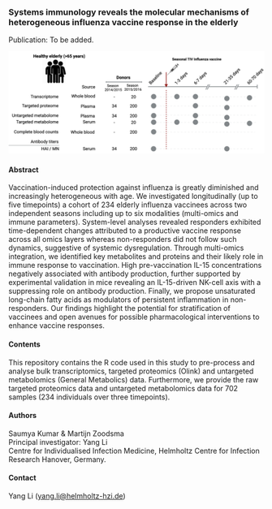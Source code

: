 ### Systems immunology reveals the molecular mechanisms of heterogeneous influenza vaccine response in the elderly

Publication: To be added.

![Study overview](img/overview.png)

#### Abstract

Vaccination-induced protection against influenza is greatly diminished and increasingly heterogeneous with age. We investigated longitudinally (up to five timepoints) a cohort of 234 elderly influenza vaccinees across two independent seasons including up to six modalities (multi-omics and immune parameters). System-level analyses revealed responders exhibited time-dependent changes attributed to a productive vaccine response across all omics layers whereas non-responders did not follow such dynamics, suggestive of systemic dysregulation. Through multi-omics integration, we identified key metabolites and proteins and their likely role in immune response to vaccination. High pre-vaccination IL-15 concentrations negatively associated with antibody production, further supported by experimental validation in mice revealing an IL-15-driven NK-cell axis with a suppressing role on antibody production. Finally, we propose unsaturated long-chain fatty acids as modulators of persistent inflammation in non-responders. Our findings highlight the potential for stratification of vaccinees and open avenues for possible pharmacological interventions to enhance vaccine responses.


#### Contents

This repository contains the R code used in this study to pre-process and analyse bulk transcriptomics, targeted proteomics (Olink) and untargeted metabolomics (General Metabolics) data. Furthermore, we provide the raw targeted proteomics data and untargeted metabolomics data for 702 samples (234 individuals over three timepoints).


#### Authors
Saumya Kumar & Martijn Zoodsma  
Principal investigator: Yang Li  
Centre for Individualised Infection Medicine, Helmholtz Centre for Infection Research
Hanover, Germany.

#### Contact
Yang Li (yang.li@helmholtz-hzi.de)
